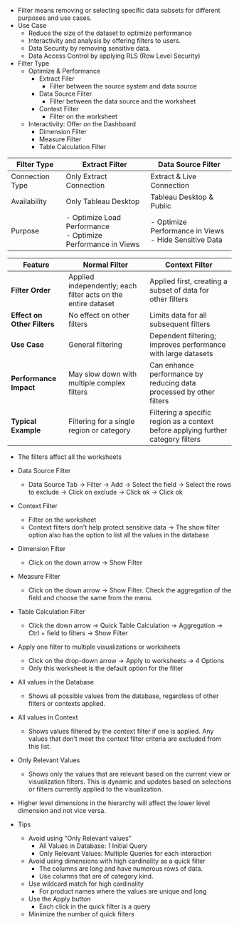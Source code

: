 - Filter means removing or selecting specific data subsets for different purposes and use cases.
- Use Case
  - Reduce the size of the dataset to optimize performance
  - Interactivity and analysis by offering filters to users.
  - Data Security by removing sensitive data.
  - Data Access Control by applying RLS (Row Level Security)
- Filter Type
  - Optimize & Performance
    - Extract Filer
      - Filter between the source system and data source 
    - Data Source Filter
      - Filter between the data source and the worksheet
    - Context Filter
      - Filter on the worksheet
  - Interactivity: Offer on the Dashboard
    - Dimension Filter
    - Measure Filter
    - Table Calculation Filter

| Filter Type       | Extract Filter                                  | Data Source Filter                           |
|-------------------|-------------------------------------------------|----------------------------------------------|
| Connection Type   | Only Extract Connection                         | Extract & Live Connection                    |
| Availability      | Only Tableau Desktop                            | Tableau Desktop & Public                     |
| Purpose           | - Optimize Load Performance<br>- Optimize Performance in Views | - Optimize Performance in Views<br>- Hide Sensitive Data |

| Feature                  | Normal Filter                                  | Context Filter                                           |
|--------------------------|-----------------------------------------------|----------------------------------------------------------|
| **Filter Order**         | Applied independently; each filter acts on the entire dataset | Applied first, creating a subset of data for other filters |
| **Effect on Other Filters** | No effect on other filters                 | Limits data for all subsequent filters                    |
| **Use Case**             | General filtering                             | Dependent filtering; improves performance with large datasets |
| **Performance Impact**   | May slow down with multiple complex filters   | Can enhance performance by reducing data processed by other filters |
| **Typical Example**      | Filtering for a single region or category     | Filtering a specific region as a context before applying further category filters |

- The filters affect all the worksheets
- Data Source Filter
  - Data Source Tab -> Filter -> Add -> Select the field -> Select the rows to exclude -> Click on exclude -> Click ok -> Click ok
- Context Filter
  - Filter on the worksheet
  - Context filters don't help protect sensitive data -> The show filter option also has the option to list all the values in the database
- Dimension Filter
  - Click on the down arrow -> Show Filter
- Measure Filter
  - Click on the down arrow -> Show Filter. Check the aggregation of the field and choose the same from the menu.
- Table Calculation Filter
  - Click the down arrow -> Quick Table Calculation -> Aggregation -> Ctrl + field to filters -> Show Filter

- Apply one filter to multiple visualizations or worksheets
  - Click on the drop-down arrow -> Apply to worksheets -> 4 Options
  - Only this worksheet is the default option for the filter

- All values in the Database
  - Shows all possible values from the database, regardless of other filters or contexts applied.
- All values in Context
  - Shows values filtered by the context filter if one is applied. Any values that don’t meet the context filter criteria are excluded from this list.
- Only Relevant Values
  - Shows only the values that are relevant based on the current view or visualization filters. This is dynamic and updates based on selections or filters currently applied to the visualization.

- Higher level dimensions in the hierarchy will affect the lower level dimension and not vice versa.

- Tips
  - Avoid using "Only Relevant values"
    - All Values in Database: 1 Initial Query
    - Only Relevant Values: Multiple Queries for each interaction
  - Avoid using dimensions with high cardinality as a quick filter
    - The columns are long and have numerous rows of data.
    - Use columns that are of category kind.
  - Use wildcard match for high cardinality
    - For product names where the values are unique and long
  - Use the Apply button
    - Each click in the quick filter is a query
  - Minimize the number of quick filters
